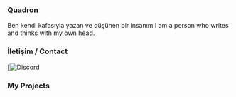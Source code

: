 ### Quadron
Ben kendi kafasıyla yazan ve düşünen bir insanım
I am a person who writes and thinks with my own head.

### İletişim / Contact 
[![Discord](https://aslangamestudio.com/tr/wp-content/uploads/2021/04/discord-mascot.png)

### My Projects

<!--
**QGunGod/QGunGod** is a ✨ _special_ ✨ repository because its `README.md` (this file) appears on your GitHub profile.

Here are some ideas to get you started:

- 🔭 I’m currently working on ...
- 🌱 I’m currently learning ...
- 👯 I’m looking to collaborate on ...
- 🤔 I’m looking for help with ...
- 💬 Ask me about ...
- 📫 How to reach me: ...
- 😄 Pronouns: ...
- ⚡ Fun fact: ...
-->
